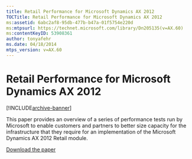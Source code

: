 ```yaml
---
title: Retail Performance for Microsoft Dynamics AX 2012
TOCTitle: Retail Performance for Microsoft Dynamics AX 2012
ms:assetid: 6abc2af8-95db-477b-b47a-01f5754e220d
ms:mtpsurl: https://technet.microsoft.com/library/Dn205135(v=AX.60)
ms:contentKeyID: 53908361
author: tonyafehr
ms.date: 04/18/2014
mtps_version: v=AX.60
---
```


# Retail Performance for Microsoft Dynamics AX 2012 


[!INCLUDE[archive-banner](includes/archive-banner.md)]


This paper provides an overview of a series of performance tests run by Microsoft to enable customers and partners to better size capacity for the infrastructure that they require for an implementation of the Microsoft Dynamics AX 2012 Retail module.

[Download the paper](https://go.microsoft.com/fwlink/?linkid=298965)

  


